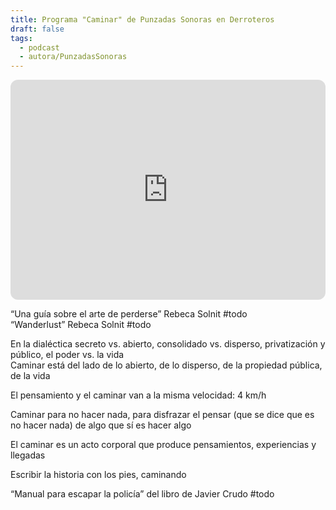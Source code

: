 ```yaml
---
title: Programa "Caminar" de Punzadas Sonoras en Derroteros
draft: false
tags:
  - podcast
  - autora/PunzadasSonoras
---
```

<iframe style="border-radius:12px" src="https://open.spotify.com/embed/episode/7oiX6F0r9A6l9Pdu7GjysF?utm_source=generator" width="100%" height="352" frameBorder="0" allowfullscreen="" allow="autoplay; clipboard-write; encrypted-media; fullscreen; picture-in-picture" loading="lazy"></iframe>

“Una guía sobre el arte de perderse” Rebeca Solnit  #todo   
“Wanderlust” Rebeca Solnit #todo

En la dialéctica secreto vs. abierto, consolidado vs. disperso, privatización y público, el poder vs. la vida  
Caminar está del lado de lo abierto, de lo disperso, de la propiedad pública, de la vida

El pensamiento y el caminar van a la misma velocidad: 4 km/h

Caminar para no hacer nada, para disfrazar el pensar (que se dice que es no hacer nada) de algo que sí es hacer algo

El caminar es un acto corporal que produce pensamientos, experiencias y llegadas

Escribir la historia con los pies, caminando

“Manual para escapar la policía” del libro de Javier Crudo #todo 